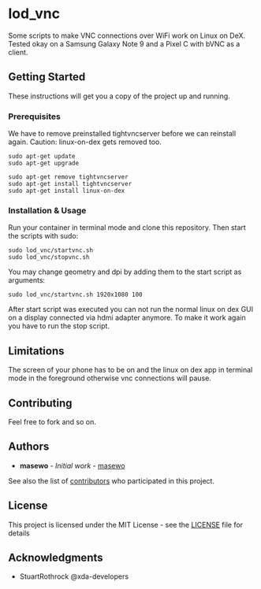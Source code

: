 # lod_vnc

Some scripts to make VNC connections over WiFi work on Linux on DeX. Tested okay on a Samsung Galaxy Note 9 and a Pixel C with bVNC as a client.

## Getting Started

These instructions will get you a copy of the project up and running.

### Prerequisites

We have to remove preinstalled tightvncserver before we can reinstall again. Caution: linux-on-dex gets removed too.

```
sudo apt-get update
sudo apt-get upgrade

sudo apt-get remove tightvncserver
sudo apt-get install tightvncserver
sudo apt-get install linux-on-dex
```

### Installation & Usage

Run your container in terminal mode and clone this repository. Then start the scripts with sudo:

```
sudo lod_vnc/startvnc.sh
sudo lod_vnc/stopvnc.sh
```

You may change geometry and dpi by adding them to the start script as arguments:

```
sudo lod_vnc/startvnc.sh 1920x1080 100
```

After start script was executed you can not run the normal linux on dex GUI on a display connected via hdmi adapter anymore. To make it work again you have to run the stop script.

## Limitations

The screen of your phone has to be on and the linux on dex app in terminal mode in the foreground otherwise vnc connections will pause.

## Contributing

Feel free to fork and so on.

## Authors

* **masewo** - *Initial work* - [masewo](https://github.com/masewo)

See also the list of [contributors](https://github.com/masewo/lod_vnc/contributors) who participated in this project.

## License

This project is licensed under the MIT License - see the [LICENSE](LICENSE) file for details

## Acknowledgments

* StuartRothrock @xda-developers

